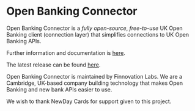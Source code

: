 # Open Banking Connector

Open Banking Connector is a *fully open-source*,
*free-to-use* UK Open Banking client (connection layer) that simplifies connections to UK Open Banking APIs.

Further information and documentation is [here](https://docs.openbankingconnector.io/).

The latest release can be found [here](https://github.com/finlabsuk/open-banking-connector/releases).

Open Banking Connector is maintained by Finnovation Labs. We are a Cambridge, UK-based company building technology that makes Open Banking and new bank APIs easier to use.

We wish to thank NewDay Cards for support given to this project.
